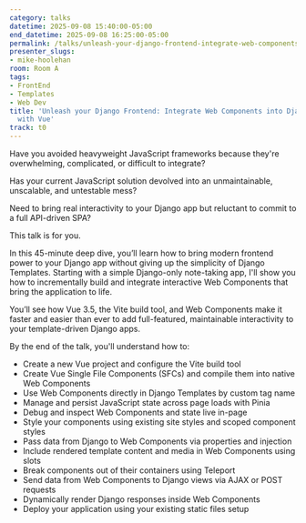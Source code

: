 ```yaml
---
category: talks
datetime: 2025-09-08 15:40:00-05:00
end_datetime: 2025-09-08 16:25:00-05:00
permalink: /talks/unleash-your-django-frontend-integrate-web-components-into-django-templates-with-vue/
presenter_slugs:
- mike-hoolehan
room: Room A
tags:
- FrontEnd
- Templates
- Web Dev
title: 'Unleash your Django Frontend: Integrate Web Components into Django Templates
  with Vue'
track: t0
---
```


Have you avoided heavyweight JavaScript frameworks because they're overwhelming, complicated, or difficult to integrate? 

Has your current JavaScript solution devolved into an unmaintainable, unscalable, and untestable mess? 

Need to bring real interactivity to your Django app but reluctant to commit to a full API-driven SPA? 

This talk is for you.

In this 45-minute deep dive, you’ll learn how to bring modern frontend power to your Django app without giving up the simplicity of Django Templates. Starting with a simple Django-only note-taking app, I'll show you how to incrementally build and integrate interactive Web Components that bring the application to life.

You’ll see how Vue 3.5, the Vite build tool, and Web Components make it faster and easier than ever to add full-featured, maintainable interactivity to your template-driven Django apps.

By the end of the talk, you'll understand how to:

 * Create a new Vue project and configure the Vite build tool
 * Create Vue Single File Components (SFCs) and compile them into native Web Components
 * Use Web Components directly in Django Templates by custom tag name
 * Manage and persist JavaScript state across page loads with Pinia
 * Debug and inspect Web Components and state live in-page
 * Style your components using existing site styles and scoped component styles
 * Pass data from Django to Web Components via properties and injection
 * Include rendered template content and media in Web Components using slots
 * Break components out of their containers using Teleport
 * Send data from Web Components to Django views via AJAX or POST requests
 * Dynamically render Django responses inside Web Components
 * Deploy your application using your existing static files setup